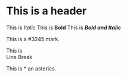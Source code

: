# This is a header

This is *Italic* 
This is **Bold** 
This is __*Bold and Italic*__

This is a #3245 mark.

This is <br /> Line Break

This is \* an asterics.
